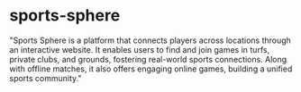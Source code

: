 # sports-sphere
"Sports Sphere is a platform that connects players across locations through an interactive website. It enables users to find and join games in turfs, private clubs, and grounds, fostering real-world sports connections. Along with offline matches, it also offers engaging online games, building a unified sports community."
